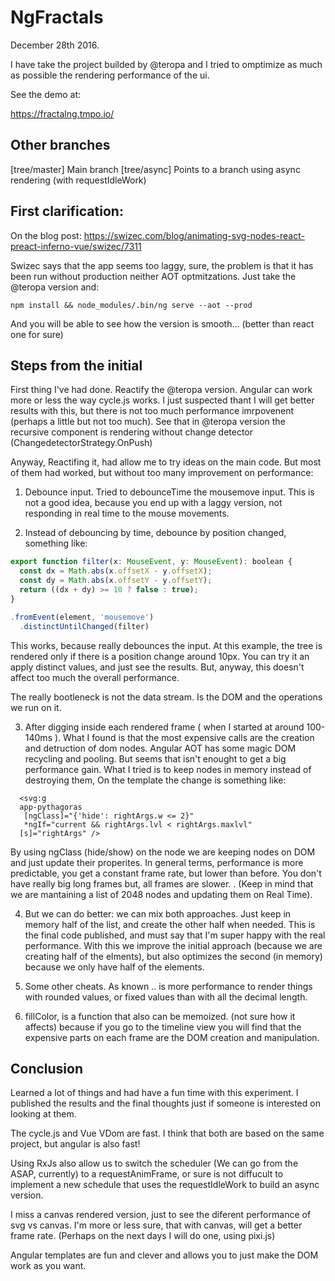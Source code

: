# NgFractals

December 28th 2016.

I have take the project builded by @teropa and I tried to omptimize as much as possible 
the rendering performance of the ui.

See the demo at:

https://fractalng.tmpo.io/

## Other branches

[tree/master] Main branch
[tree/async] Points to a branch using async rendering (with requestIdleWork)


## First clarification:

On the blog post:
https://swizec.com/blog/animating-svg-nodes-react-preact-inferno-vue/swizec/7311

Swizec says that the app seems too laggy, sure, the problem is that it has been run  without production neither AOT optmitzations. Just take the @teropa version and: 

`
npm install &&
node_modules/.bin/ng serve --aot --prod
`

And you will be able to see how the version is smooth... (better than react one for sure)


## Steps from the initial

First thing I've had done. Reactify the @teropa version. Angular can work more 
or less the way cycle.js works.
I just suspected thant I will get better results with this, but there is not too much 
performance imrpovenent (perhaps a little but not too much). See that in @teropa version
the recursive component is rendering without change detector (ChangedetectorStrategy.OnPush)

Anyway, Reactifing it, had allow me to try ideas on the main code. 
But most of them had worked, but without too many improvement on performance: 

1. Debounce input. Tried to debounceTime the mousemove input. This is not a good idea, 
because you end up with a laggy version, not responding in real time to the mouse movements.

2. Instead of debouncing by time, debounce by position changed, something like:

```javascript
export function filter(x: MouseEvent, y: MouseEvent): boolean {
  const dx = Math.abs(x.offsetX - y.offsetX);
  const dy = Math.abs(x.offsetY - y.offsetY);
  return ((dx + dy) >= 10 ? false : true);
}

.fromEvent(element, 'mousemove')
  .distinctUntilChanged(filter)

```
This works, because really debounces the input. At this example, the tree is rendered 
only if there is a position change around 10px. You can try it an apply distinct values,
and just see the results. But, anyway, this doesn't affect too much the overall performance.  

The really bootleneck is not the data stream. Is the DOM and the operations we run on it.

3. After digging inside each rendered frame ( when I started at around 100-140ms ). 
What I found is that the most expensive calls are the creation and detruction of dom nodes.
Angular AOT has some magic DOM recycling and pooling. But seems that isn't enought to get a 
big performance gain. What I tried is to keep nodes in memory instead of destroying them, 
On the template the change is something like:

```
  <svg:g
  app-pythagoras
   [ngClass]="{'hide': rightArgs.w <= 2}"
   *ngIf="current && rightArgs.lvl < rightArgs.maxlvl"
  [s]="rightArgs" />
```

By using ngClass (hide/show) on the node we are keeping nodes on DOM and just update their properites. 
In general terms, performance is more predictable, you get a constant frame rate, 
but lower than before. You don't have really big long frames but, all frames are slower. .
(Keep in mind that we are mantaining a list of 2048 nodes and updating them on Real Time).

4. But we can do better: we can mix both approaches. 
Just keep in memory half of the list, and create the other half when needed. This 
is the final code published, and must say that I'm super happy with the real performance.
With this we improve the initial approach (because we are creating half of the elments),
but also optimizes the second (in memory) because we only have half of the elements.

5. Some other cheats. As known .. is more performance to render things with rounded values,
or fixed values than with all the decimal length. 

6. fillColor, is a function that also can be memoized. (not sure how it affects) because if 
you go to the timeline view you will find that the expensive parts on each frame are the
DOM creation and manipulation. 


## Conclusion

Learned a lot of things and had have a fun time with this experiment. 
I published the results and the final thoughts  just if someone is interested on looking at them.

The cycle.js and Vue VDom are fast. I think that both are based on the same project, but angular
is also fast!

Using RxJs also allow us to switch the scheduler (We can go from the ASAP, currently) to 
a requestAnimFrame, or sure is not diffucult to implement a new schedule that uses 
the requestIdleWork to build an async version.

I miss a canvas rendered version, just to see the diferent performance of svg vs canvas. 
I'm more or less sure, that with canvas, will get a better frame rate. 
(Perhaps on the next days I will do one, using pixi.js)

Angular templates are fun and clever and allows you to just make the DOM work as you want.

















